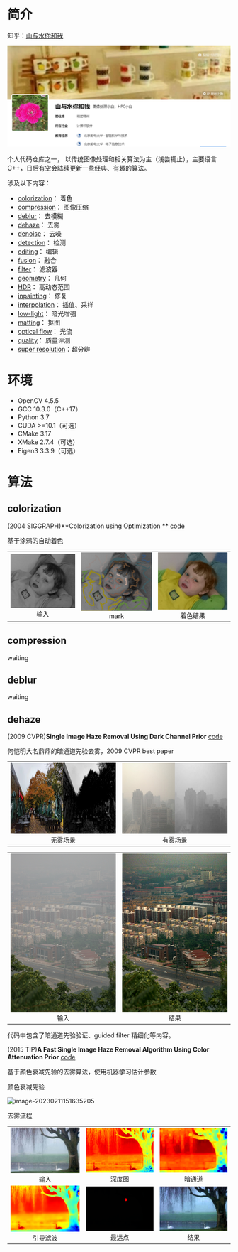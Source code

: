 # 简介

知乎：[山与水你和我](https://www.zhihu.com/people/fluence2crane)

![image-20230211143223470](md_imgs/image-20230211143223470.png)

个人代码仓库之一， 以传统图像处理和相关算法为主（浅尝辄止），主要语言 C++，日后有空会陆续更新一些经典、有趣的算法。

涉及以下内容：

- [colorization](https://github.com/hermosayhl/image_processing/tree/main/colorization)：        着色
- [compression](https://github.com/hermosayhl/image_processing/tree/main/compression)：      图像压缩
- [deblur](https://github.com/hermosayhl/image_processing/tree/main/deblur)：                 去模糊
- [dehaze](https://github.com/hermosayhl/image_processing/tree/main/dehaze)：                去雾
- [denoise](https://github.com/hermosayhl/image_processing/tree/main/denoise)：               去噪
- [detection](https://github.com/hermosayhl/image_processing/tree/main/detection)：            检测
- [editing](https://github.com/hermosayhl/image_processing/tree/main/editing)：                 编辑
- [fusion](https://github.com/hermosayhl/image_processing/tree/main/fusion)：                  融合
- [filter](https://github.com/hermosayhl/image_processing/tree/main/filter)：                     滤波器
- [geometry](https://github.com/hermosayhl/image_processing/tree/main/geometry)：            几何
- [HDR](https://github.com/hermosayhl/image_processing/tree/main/hdr)：                     高动态范围
- [inpainting](https://github.com/hermosayhl/image_processing/tree/main/inpainting)：           修复
- [interpolation](https://github.com/hermosayhl/image_processing/tree/main/interpolation)：      插值、采样
- [low-light](https://github.com/hermosayhl/image_processing/tree/main/low-light)：              暗光增强
- [matting](https://github.com/hermosayhl/image_processing/tree/main/matting)：                抠图
- [optical flow](https://github.com/hermosayhl/image_processing/tree/main/optical_flow)：         光流
- [quality](https://github.com/hermosayhl/image_processing/tree/main/quality_metrics)：                 质量评测
- [super resolution](https://github.com/hermosayhl/image_processing/tree/main/super_resolution)：超分辨

# 环境

- OpenCV    4.5.5
- GCC           10.3.0（C++17）
- Python      3.7
- CUDA         >=10.1（可选）
- CMake       3.17
- XMake       2.7.4（可选）
- Eigen3       3.3.9（可选）

# 算法

## colorization

(2004 SIGGRAPH)**Colorization using Optimization ** [code](https://github.com/hermosayhl/image_processing/tree/main/colorization/colorization_using_optimization)

基于涂鸦的自动着色

<table>
    <tr>
        <td ><center><img src="./colorization/colorization_using_optimization/images/input/example1.png" >输入</center></td>
        <td ><center><img src="./colorization/colorization_using_optimization/images/marked/example1.png"  >mark</center></td>
        <td ><center><img src="./colorization/colorization_using_optimization/images/output/example1.png"  >着色结果</center></td>
    </tr>
</table>

## compression

waiting

## deblur

waiting

## dehaze

(2009 CVPR)**Single Image Haze Removal Using Dark Channel Prior**  [code](https://github.com/hermosayhl/image_processing/tree/main/dehaze/single_dehaze_he)

何恺明大名鼎鼎的暗通道先验去雾，2009 CVPR best paper

<table>
    <tr>
        <td ><center><img src="./dehaze/single_dehaze_he/images/output/prior/1.jpg" height="160" width="400">无雾场景</center></td>
        <td ><center><img src="./dehaze/single_dehaze_he/images/output/prior/0160_0.9_0.2.jpg"  height="160" width="400" >有雾场景</center></td>
    </tr>
</table>

<table>
    <tr>
        <td ><center><img src="./dehaze/single_dehaze_he/images/input/canon3.bmp" >输入</center></td>
        <td ><center><img src="./dehaze/single_dehaze_he/images/official_result/canon3_res.png"  >结果</center></td>
    </tr>
</table>

代码中包含了暗通道先验验证、guided filter 精细化等内容。

(2015 TIP)**A Fast Single Image Haze Removal Algorithm Using Color Attenuation Prior**  [code](https://github.com/hermosayhl/image_processing/tree/main/dehaze/fast_cap)

基于颜色衰减先验的去雾算法，使用机器学习估计参数

颜色衰减先验

![image-20230211151635205](F:\liuchang\code\image_processing\md_imgs\image-20230211151635205.png)

去雾流程

<table>
    <tr>
        <td ><center><img src="./dehaze/fast_cap/images/input/swan.png" >输入</center></td>
        <td ><center><img src="./dehaze/fast_cap/images/output/original depth.png"  >深度图</center></td>
        <td ><center><img src="./dehaze/fast_cap/images/output/depth min block.png"  >暗通道</center></td>
    </tr>
    <tr>
    	<td ><center><img src="./dehaze/fast_cap/images/output/refined depth by guidedFilter.png"  >引导滤波</center></td>
        <td ><center><img src="./dehaze/fast_cap/images/output/pixels used for evaluate A.png"  >最远点</center></td>
        <td ><center><img src="./dehaze/fast_cap/images/output/haze removal result.png"  >结果</center></td>
    </tr>
</table>





















